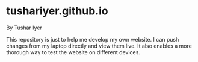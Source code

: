 # tushariyer.github.io
By Tushar Iyer

This repository is just to help me develop my own website. I can push changes from my laptop directly and view them live. It also enables a more thorough way to test the website on different devices.
